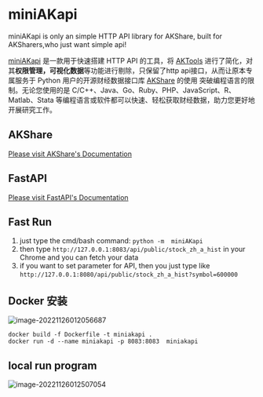 # miniAKapi
miniAKapi is only an simple HTTP API library for AKShare, built for AKSharers,who just want simple api!

[miniAKapi](https://github.com/zxy177280210/miniAKapi) 是一款用于快速搭建 HTTP API 的工具，将 [AKTools](https://github.com/akfamily/aktools)
进行了简化，对其**权限管理，可视化数据**等功能进行剔除，只保留了http api接口，从而让原本专属服务于 Python 用户的开源财经数据接口库 [AKShare](https://github.com/akfamily/akshare) 的使用
突破编程语言的限制。无论您使用的是 C/C++、Java、Go、Ruby、PHP、JavaScript、R、Matlab、Stata 等编程语言或软件都可以快速、轻松获取财经数据，助力您更好地开展研究工作。
## AKShare

[Please visit AKShare's Documentation](https://akshare.xyz/)

## FastAPI

[Please visit FastAPI's Documentation](https://fastapi.tiangolo.com/)

## Fast Run

1. just type the cmd/bash command: `python -m  miniAKapi`
2. then type `http://127.0.0.1:8083/api/public/stock_zh_a_hist` in your Chrome and you can fetch your data
3. if you want to set parameter for API, then you just type like `http://127.0.0.1:8080/api/public/stock_zh_a_hist?symbol=600000`


## Docker 安装
![image-20221126012056687](https://picgo-zxy.oss-cn-guangzhou.aliyuncs.com/typoreimgs/image-20221126012056687.png)
```
docker build -f Dockerfile -t miniakapi .
docker run -d --name miniakapi -p 8083:8083  miniakapi
```

## local run program

![image-20221126012507054](https://picgo-zxy.oss-cn-guangzhou.aliyuncs.com/typoreimgs/image-20221126012507054.png)


